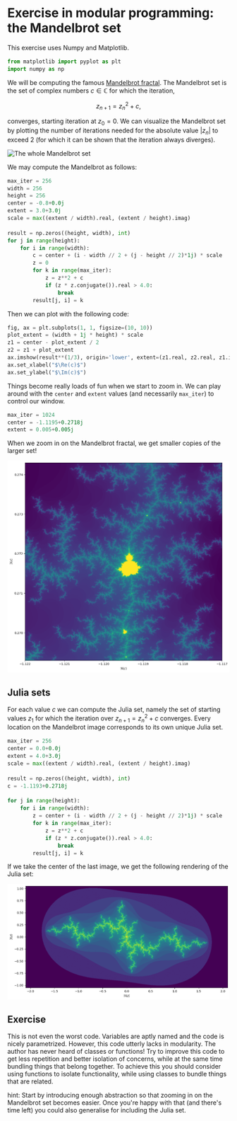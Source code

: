 # Exercise in modular programming: the Mandelbrot set
This exercise uses Numpy and Matplotlib.

```python
from matplotlib import pyplot as plt
import numpy as np
```

We will be computing the famous [Mandelbrot fractal](https://en.wikipedia.org/wiki/Mandelbrot_fractal). The Mandelbrot set is the set of complex numbers $c \in \mathbb{C}$ for which the iteration,

$$z_{n+1} = z_n^2 + c,$$

converges, starting iteration at $z_0 = 0$. We can visualize the Mandelbrot set by plotting the number of iterations needed for the absolute value $|z_n|$ to exceed 2 (for which it can be shown that the iteration always diverges).

![The whole Mandelbrot set](mandelbrot-all.png)

We may compute the Mandelbrot as follows:

```python
max_iter = 256
width = 256
height = 256
center = -0.8+0.0j
extent = 3.0+3.0j
scale = max((extent / width).real, (extent / height).imag)

result = np.zeros((height, width), int)
for j in range(height):
    for i in range(width):
        c = center + (i - width // 2 + (j - height // 2)*1j) * scale
        z = 0
        for k in range(max_iter):
            z = z**2 + c
            if (z * z.conjugate()).real > 4.0:
                break
        result[j, i] = k
```

Then we can plot with the following code:

```python
fig, ax = plt.subplots(1, 1, figsize=(10, 10))
plot_extent = (width + 1j * height) * scale
z1 = center - plot_extent / 2
z2 = z1 + plot_extent
ax.imshow(result**(1/3), origin='lower', extent=(z1.real, z2.real, z1.imag, z2.imag))
ax.set_xlabel("$\Re(c)$")
ax.set_ylabel("$\Im(c)$")
```

Things become really loads of fun when we start to zoom in. We can play around with the `center` and `extent` values (and necessarily `max_iter`) to control our window.

```python
max_iter = 1024
center = -1.1195+0.2718j
extent = 0.005+0.005j
```

When we zoom in on the Mandelbrot fractal, we get smaller copies of the larger set!

![Zoom in on Mandelbrot set](fig/mandelbrot-1.png)

## Julia sets

For each value $c$ we can compute the Julia set, namely the set of starting values $z_1$ for which the iteration over $z_{n+1}=z_n^2 + c$ converges. Every location on the Mandelbrot image corresponds to its own unique Julia set.

```python
max_iter = 256
center = 0.0+0.0j
extent = 4.0+3.0j
scale = max((extent / width).real, (extent / height).imag)

result = np.zeros((height, width), int)
c = -1.1193+0.2718j

for j in range(height):
    for i in range(width):
        z = center + (i - width // 2 + (j - height // 2)*1j) * scale
        for k in range(max_iter):
            z = z**2 + c
            if (z * z.conjugate()).real > 4.0:
                break
        result[j, i] = k
```

If we take the center of the last image, we get the following rendering of the Julia set:

![Example of a Julia set](fig/julia-1.png)

## Exercise
This is not even the worst code. Variables are aptly named and the code is nicely parametrized. However, this code utterly lacks in modularity. The author has never heard of classes or functions! Try to improve this code to get less repetition and better isolation of concerns, while at the same time bundling things that belong together. To achieve this you should consider using functions to isolate functionality, while using classes to bundle things that are related.

hint: Start by introducing enough abstraction so that zooming in on the Mandelbrot set becomes easier. Once you're happy with that (and there's time left) you could also generalise for including the Julia set.